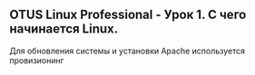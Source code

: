 ## OTUS Linux Professional - Урок 1. С чего начинается Linux.

Для обновления системы и установки Apache используется провизионинг
